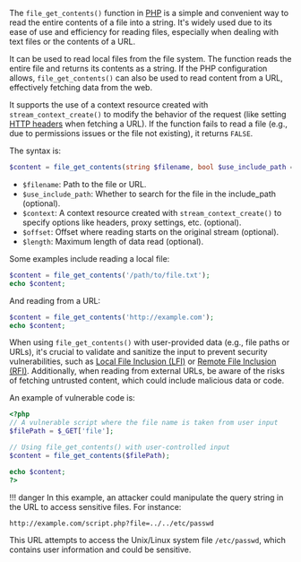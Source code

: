 The `file_get_contents()` function in [PHP](../programming/php.md) is a simple and convenient way to read the entire contents of a file into a string. It's widely used due to its ease of use and efficiency for reading files, especially when dealing with text files or the contents of a URL.

It can be used to read local files from the file system. The function reads the entire file and returns its contents as a string. If the PHP configuration allows, `file_get_contents()` can also be used to read content from a URL, effectively fetching data from the web.

It supports the use of a context resource created with `stream_context_create()` to modify the behavior of the request (like setting [HTTP headers](../web/headers.md) when fetching a URL).  If the function fails to read a file (e.g., due to permissions issues or the file not existing), it returns `FALSE`.

The syntax is:

```php
$content = file_get_contents(string $filename, bool $use_include_path = false, resource $context = null, int $offset = 0, int $length = null): string|false
```

- `$filename`: Path to the file or URL.
- `$use_include_path`: Whether to search for the file in the include_path (optional).
- `$context`: A context resource created with `stream_context_create()` to specify options like headers, proxy settings, etc. (optional).
- `$offset`: Offset where reading starts on the original stream (optional).
- `$length`: Maximum length of data read (optional).

Some examples include reading a local file:

```php
$content = file_get_contents('/path/to/file.txt');
echo $content;
```

And reading from a URL:

```php
$content = file_get_contents('http://example.com');
echo $content;
```

When using `file_get_contents()` with user-provided data (e.g., file paths or URLs), it's crucial to validate and sanitize the input to prevent security vulnerabilities, such as [Local File Inclusion (LFI)](../web/lfi.md) or [Remote File Inclusion (RFI)](../security/rfi.md). Additionally, when reading from external URLs, be aware of the risks of fetching untrusted content, which could include malicious data or code.

An example of vulnerable code is:

```php
<?php
// A vulnerable script where the file name is taken from user input
$filePath = $_GET['file'];

// Using file_get_contents() with user-controlled input
$content = file_get_contents($filePath);

echo $content;
?>
```

!!! danger
    In this example, an attacker could manipulate the query string in the URL to access sensitive files. For instance:

```bash
http://example.com/script.php?file=../../etc/passwd
```

This URL attempts to access the Unix/Linux system file `/etc/passwd`, which contains user information and could be sensitive.

